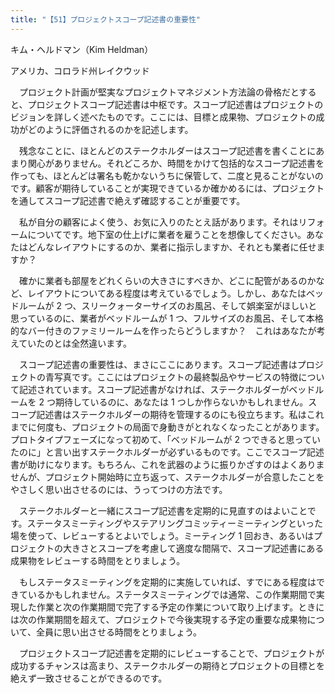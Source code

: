 ```yaml
---
title: "【51】プロジェクトスコープ記述書の重要性"
---
```



キム・ヘルドマン（Kim Heldman）



アメリカ、コロラド州レイクウッド


　プロジェクト計画が堅実なプロジェクトマネジメント方法論の骨格だとすると、プロジェクトスコープ記述書は中枢です。スコープ記述書はプロジェクトのビジョンを詳しく述べたものです。ここには、目標と成果物、プロジェクトの成功がどのように評価されるのかを記述します。

　残念なことに、ほとんどのステークホルダーはスコープ記述書を書くことにあまり関心がありません。それどころか、時間をかけて包括的なスコープ記述書を作っても、ほとんどは署名も乾かないうちに保管して、二度と見ることがないのです。顧客が期待していることが実現できているか確かめるには、プロジェクトを通してスコープ記述書で絶えず確認することが重要です。

　私が自分の顧客によく使う、お気に入りのたとえ話があります。それはリフォームについてです。地下室の仕上げに業者を雇うことを想像してください。あなたはどんなレイアウトにするのか、業者に指示しますか、それとも業者に任せますか？

　確かに業者も部屋をどれくらいの大きさにすべきか、どこに配管があるのかなど、レイアウトについてある程度は考えているでしょう。しかし、あなたはベッドルームが 2 つ、スリークォーターサイズのお風呂、そして娯楽室がほしいと思っているのに、業者がベッドルームが 1 つ、フルサイズのお風呂、そして本格的なバー付きのファミリールームを作ったらどうしますか？　これはあなたが考えていたのとは全然違います。

　スコープ記述書の重要性は、まさにここにあります。スコープ記述書はプロジェクトの青写真です。ここにはプロジェクトの最終製品やサービスの特徴について記述されています。スコープ記述書がなければ、ステークホルダーがベッドルームを 2 つ期待しているのに、あなたは 1 つしか作らないかもしれません。スコープ記述書はステークホルダーの期待を管理するのにも役立ちます。私はこれまでに何度も、プロジェクトの局面で身動きがとれなくなったことがあります。プロトタイプフェーズになって初めて、「ベッドルームが 2 つできると思っていたのに」と言い出すステークホルダーが必ずいるものです。ここでスコープ記述書が助けになります。もちろん、これを武器のように振りかざすのはよくありませんが、プロジェクト開始時に立ち返って、ステークホルダーが合意したことをやさしく思い出させるのには、うってつけの方法です。

　ステークホルダーと一緒にスコープ記述書を定期的に見直すのはよいことです。ステータスミーティングやステアリングコミッティーミーティングといった場を使って、レビューするとよいでしょう。ミーティング 1 回おき、あるいはプロジェクトの大きさとスコープを考慮して適度な間隔で、スコープ記述書にある成果物をレビューする時間をとりましょう。

　もしステータスミーティングを定期的に実施していれば、すでにある程度はできているかもしれません。ステータスミーティングでは通常、この作業期間で実現した作業と次の作業期間で完了する予定の作業について取り上げます。ときには次の作業期間を超えて、プロジェクトで今後実現する予定の重要な成果物について、全員に思い出させる時間をとりましょう。

　プロジェクトスコープ記述書を定期的にレビューすることで、プロジェクトが成功するチャンスは高まり、ステークホルダーの期待とプロジェクトの目標とを絶えず一致させることができるのです。
